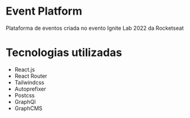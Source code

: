 # Event Platform

Plataforma de eventos criada no evento Ignite Lab 2022 da Rocketseat

# Tecnologias utilizadas

- React.js
- React Router
- Tailwindcss
- Autoprefixer
- Postcss
- GraphQl
- GraphCMS
